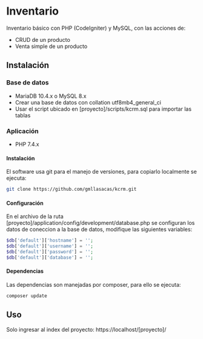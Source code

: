 # Inventario

Inventario básico con PHP (CodeIgniter) y MySQL, con las acciones de:

- CRUD de un producto
- Venta simple de un producto

## Instalación

### Base de datos

- MariaDB 10.4.x o MySQL 8.x	
- Crear una base de datos con collation utf8mb4_general_ci
- Usar el script ubicado en [proyecto]/scripts/kcrm.sql para importar las tablas

### Aplicación

- PHP 7.4.x

#### Instalación

El software usa git para el manejo de versiones, para copiarlo localmente se ejecuta: 

```bash
git clone https://github.com/gmllasacas/kcrm.git
```

#### Configuración

En el archivo de la ruta [proyecto]/application/config/development/database.php se configuran los datos de coneccion a la base de datos, modifique las siguientes variables:

```php
$db['default']['hostname'] = '';
$db['default']['username'] = '';
$db['default']['password'] = '';
$db['default']['database'] = '';
```
#### Dependencias

Las dependencias son manejadas por composer, para ello se ejecuta:

```bash
composer update
```

## Uso

Solo ingresar al index del proyecto: https://localhost/[proyecto]/